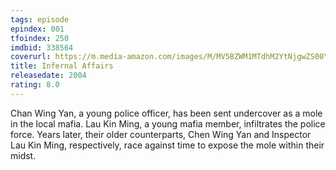```yaml
---
tags: episode
epindex: 001
tfoindex: 250
imdbid: 338564
coverurl: https://m.media-amazon.com/images/M/MV5BZWM1MTdhM2YtNjgwZS00YjQ3LTk3NTQtMzQ1NDE3YzZlODFlXkEyXkFqcGdeQXVyMTI3ODAyMzE2._V1_SY300_CR8,0,202,300_.jpg
title: Infernal Affairs
releasedate: 2004
rating: 8.0
---
```


Chan Wing Yan, a young police officer, has been sent undercover as a mole in the local mafia. Lau Kin Ming, a young mafia member, infiltrates the police force. Years later, their older counterparts, Chen Wing Yan and Inspector Lau Kin Ming, respectively, race against time to expose the mole within their midst.